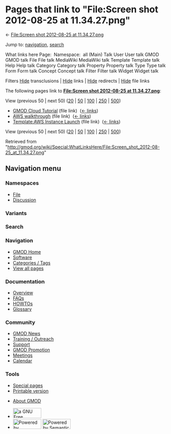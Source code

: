 <div id="mw-page-base" class="noprint">

</div>

<div id="mw-head-base" class="noprint">

</div>

<div id="content" class="mw-body" role="main">

<span id="top"></span>

<div id="mw-js-message" style="display:none;">

</div>



# <span dir="auto">Pages that link to "File:Screen shot 2012-08-25 at 11.34.27.png"</span>

<div id="bodyContent">

<div id="contentSub">

← [File:Screen shot 2012-08-25 at
11.34.27.png](/wiki/File:Screen_shot_2012-08-25_at_11.34.27.png "File:Screen shot 2012-08-25 at 11.34.27.png")

</div>

<div id="jump-to-nav" class="mw-jump">

Jump to: [navigation](#mw-navigation), [search](#p-search)

</div>

<div id="mw-content-text">

What links here Page:  Namespace:  all (Main) Talk User User talk GMOD
GMOD talk File File talk MediaWiki MediaWiki talk Template Template talk
Help Help talk Category Category talk Property Property talk Type Type
talk Form Form talk Concept Concept talk Filter Filter talk Widget
Widget talk

Filters
[Hide](/mediawiki/index.php?title=Special:WhatLinksHere/File:Screen_shot_2012-08-25_at_11.34.27.png&hidetrans=1 "Special:WhatLinksHere/File:Screen shot 2012-08-25 at 11.34.27.png")
transclusions \|
[Hide](/mediawiki/index.php?title=Special:WhatLinksHere/File:Screen_shot_2012-08-25_at_11.34.27.png&hidelinks=1 "Special:WhatLinksHere/File:Screen shot 2012-08-25 at 11.34.27.png")
links \|
[Hide](/mediawiki/index.php?title=Special:WhatLinksHere/File:Screen_shot_2012-08-25_at_11.34.27.png&hideredirs=1 "Special:WhatLinksHere/File:Screen shot 2012-08-25 at 11.34.27.png")
redirects \|
[Hide](/mediawiki/index.php?title=Special:WhatLinksHere/File:Screen_shot_2012-08-25_at_11.34.27.png&hideimages=1 "Special:WhatLinksHere/File:Screen shot 2012-08-25 at 11.34.27.png")
file links

The following pages link to **[File:Screen shot 2012-08-25 at
11.34.27.png](/wiki/File:Screen_shot_2012-08-25_at_11.34.27.png "File:Screen shot 2012-08-25 at 11.34.27.png")**:

View (previous 50 \| next 50)
([20](/mediawiki/index.php?title=Special:WhatLinksHere/File:Screen_shot_2012-08-25_at_11.34.27.png&limit=20 "Special:WhatLinksHere/File:Screen shot 2012-08-25 at 11.34.27.png")
\|
[50](/mediawiki/index.php?title=Special:WhatLinksHere/File:Screen_shot_2012-08-25_at_11.34.27.png&limit=50 "Special:WhatLinksHere/File:Screen shot 2012-08-25 at 11.34.27.png")
\|
[100](/mediawiki/index.php?title=Special:WhatLinksHere/File:Screen_shot_2012-08-25_at_11.34.27.png&limit=100 "Special:WhatLinksHere/File:Screen shot 2012-08-25 at 11.34.27.png")
\|
[250](/mediawiki/index.php?title=Special:WhatLinksHere/File:Screen_shot_2012-08-25_at_11.34.27.png&limit=250 "Special:WhatLinksHere/File:Screen shot 2012-08-25 at 11.34.27.png")
\|
[500](/mediawiki/index.php?title=Special:WhatLinksHere/File:Screen_shot_2012-08-25_at_11.34.27.png&limit=500 "Special:WhatLinksHere/File:Screen shot 2012-08-25 at 11.34.27.png"))

- [GMOD Cloud Tutorial](/wiki/GMOD_Cloud_Tutorial "GMOD Cloud Tutorial")
  (file link) ‎ <span class="mw-whatlinkshere-tools">([←
  links](/mediawiki/index.php?title=Special:WhatLinksHere&target=GMOD+Cloud+Tutorial "Special:WhatLinksHere"))</span>
- [AWS walkthrough](/wiki/AWS_walkthrough "AWS walkthrough") (file link)
  ‎ <span class="mw-whatlinkshere-tools">([←
  links](/mediawiki/index.php?title=Special:WhatLinksHere&target=AWS+walkthrough "Special:WhatLinksHere"))</span>
- [Template:AWS Instance
  Launch](/wiki/Template:AWS_Instance_Launch "Template:AWS Instance Launch")
  (file link) ‎ <span class="mw-whatlinkshere-tools">([←
  links](/mediawiki/index.php?title=Special:WhatLinksHere&target=Template%3AAWS+Instance+Launch "Special:WhatLinksHere"))</span>

View (previous 50 \| next 50)
([20](/mediawiki/index.php?title=Special:WhatLinksHere/File:Screen_shot_2012-08-25_at_11.34.27.png&limit=20 "Special:WhatLinksHere/File:Screen shot 2012-08-25 at 11.34.27.png")
\|
[50](/mediawiki/index.php?title=Special:WhatLinksHere/File:Screen_shot_2012-08-25_at_11.34.27.png&limit=50 "Special:WhatLinksHere/File:Screen shot 2012-08-25 at 11.34.27.png")
\|
[100](/mediawiki/index.php?title=Special:WhatLinksHere/File:Screen_shot_2012-08-25_at_11.34.27.png&limit=100 "Special:WhatLinksHere/File:Screen shot 2012-08-25 at 11.34.27.png")
\|
[250](/mediawiki/index.php?title=Special:WhatLinksHere/File:Screen_shot_2012-08-25_at_11.34.27.png&limit=250 "Special:WhatLinksHere/File:Screen shot 2012-08-25 at 11.34.27.png")
\|
[500](/mediawiki/index.php?title=Special:WhatLinksHere/File:Screen_shot_2012-08-25_at_11.34.27.png&limit=500 "Special:WhatLinksHere/File:Screen shot 2012-08-25 at 11.34.27.png"))

</div>

<div class="printfooter">

Retrieved from
"<http://gmod.org/wiki/Special:WhatLinksHere/File:Screen_shot_2012-08-25_at_11.34.27.png>"

</div>

<div id="catlinks" class="catlinks catlinks-allhidden">

</div>

<div class="visualClear">

</div>

</div>

</div>

<div id="mw-navigation">

## Navigation menu

<div id="mw-head">



<div id="left-navigation">

<div id="p-namespaces" class="vectorTabs" role="navigation"
aria-labelledby="p-namespaces-label">

### Namespaces

- <span id="ca-nstab-image"><a href="/wiki/File:Screen_shot_2012-08-25_at_11.34.27.png"
  accesskey="c" title="View the file page [c]">File</a></span>
- <span id="ca-talk"><a
  href="/mediawiki/index.php?title=File_talk:Screen_shot_2012-08-25_at_11.34.27.png&amp;action=edit&amp;redlink=1"
  accesskey="t"
  title="Discussion about the content page [t]">Discussion</a></span>

</div>

<div id="p-variants" class="vectorMenu emptyPortlet" role="navigation"
aria-labelledby="p-variants-label">

### 

### Variants[](#)

<div class="menu">

</div>

</div>

</div>

<div id="right-navigation">





</div>

<div id="p-search" role="search">

### Search

<div id="simpleSearch">

</div>

</div>

</div>

</div>

<div id="mw-panel">

<div id="p-logo" role="banner">

<a href="/wiki/Main_Page"
style="background-image: url(http://gmod.org/images/GMOD-cogs.png);"
title="Visit the main page"></a>

</div>

<div id="p-Navigation" class="portal" role="navigation"
aria-labelledby="p-Navigation-label">

### Navigation

<div class="body">

- <span id="n-GMOD-Home">[GMOD Home](/wiki/Main_Page)</span>
- <span id="n-Software">[Software](/wiki/GMOD_Components)</span>
- <span id="n-Categories-.2F-Tags">[Categories /
  Tags](/wiki/Categories)</span>
- <span id="n-View-all-pages">[View all
  pages](/wiki/Special:AllPages)</span>

</div>

</div>

<div id="p-Documentation" class="portal" role="navigation"
aria-labelledby="p-Documentation-label">

### Documentation

<div class="body">

- <span id="n-Overview">[Overview](/wiki/Overview)</span>
- <span id="n-FAQs">[FAQs](/wiki/Category:FAQ)</span>
- <span id="n-HOWTOs">[HOWTOs](/wiki/Category:HOWTO)</span>
- <span id="n-Glossary">[Glossary](/wiki/Glossary)</span>

</div>

</div>

<div id="p-Community" class="portal" role="navigation"
aria-labelledby="p-Community-label">

### Community

<div class="body">

- <span id="n-GMOD-News">[GMOD News](/wiki/GMOD_News)</span>
- <span id="n-Training-.2F-Outreach">[Training /
  Outreach](/wiki/Training_and_Outreach)</span>
- <span id="n-Support">[Support](/wiki/Support)</span>
- <span id="n-GMOD-Promotion">[GMOD
  Promotion](/wiki/GMOD_Promotion)</span>
- <span id="n-Meetings">[Meetings](/wiki/Meetings)</span>
- <span id="n-Calendar">[Calendar](/wiki/Calendar)</span>

</div>

</div>

<div id="p-tb" class="portal" role="navigation"
aria-labelledby="p-tb-label">

### Tools

<div class="body">

- <span id="t-specialpages"><a href="/wiki/Special:SpecialPages" accesskey="q"
  title="A list of all special pages [q]">Special pages</a></span>
- <span id="t-print"><a
  href="/mediawiki/index.php?title=Special:WhatLinksHere/File:Screen_shot_2012-08-25_at_11.34.27.png&amp;printable=yes"
  rel="alternate" accesskey="p"
  title="Printable version of this page [p]">Printable version</a></span>

</div>

</div>

</div>

</div>

<div id="footer" role="contentinfo">

- <span id="footer-places-about">[About
  GMOD](/wiki/GMOD:About "GMOD:About")</span>

<!-- -->

- <span id="footer-copyrightico">[<img src="http://www.gnu.org/graphics/gfdl-logo-small.png" width="88"
  height="31" alt="a GNU Free Documentation License" />](http://www.gnu.org/licenses/fdl-1.3.html)</span>
- <span id="footer-poweredbyico">[<img src="/mediawiki/skins/common/images/poweredby_mediawiki_88x31.png"
  width="88" height="31" alt="Powered by MediaWiki" />](//www.mediawiki.org/)
  [<img
  src="/mediawiki/extensions/SemanticMediaWiki/includes/../resources/images/smw_button.png"
  width="88" height="31" alt="Powered by Semantic MediaWiki" />](https://www.semantic-mediawiki.org/wiki/Semantic_MediaWiki)</span>

<div style="clear:both">

</div>

</div>
